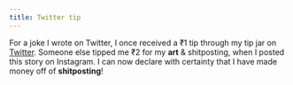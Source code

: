 ```yaml
---
title: Twitter tip
--- 
```

For a joke I wrote on Twitter, I once received a ₹1 tip through my tip jar on [Twitter](https://ayushgupta.tech/tw). Someone else tipped me ₹2 for my **art** & shitposting, when I posted this story on Instagram. I can now declare with certainty that I have made money off of **shitposting**!
